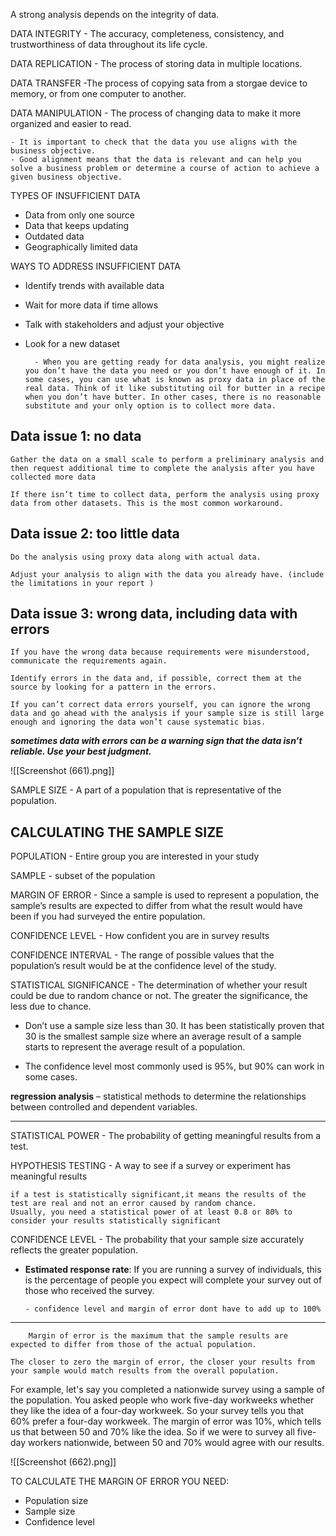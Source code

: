 
A strong analysis depends on the integrity of data.

DATA INTEGRITY - The accuracy, completeness, consistency, and trustworthiness of data throughout its life cycle.

DATA REPLICATION - The process of storing data in multiple locations.

DATA TRANSFER -The process of copying sata from a storgae device to memory, or from one computer to another.

DATA MANIPULATION - The process of changing data to make it more organized and easier to read.

	- It is important to check that the data you use aligns with the business objective.
	- Good alignment means that the data is relevant and can help you solve a business problem or determine a course of action to achieve a given business objective.

TYPES OF INSUFFICIENT DATA

- Data from only one source
- Data that keeps updating
- Outdated data
- Geographically limited data

WAYS TO ADDRESS INSUFFICIENT DATA

- Identify trends with available data
- Wait for more data if time allows 
- Talk with stakeholders and adjust your objective
- Look for a new dataset

		- When you are getting ready for data analysis, you might realize you don’t have the data you need or you don’t have enough of it. In some cases, you can use what is known as proxy data in place of the real data. Think of it like substituting oil for butter in a recipe when you don’t have butter. In other cases, there is no reasonable substitute and your only option is to collect more data.

## Data issue 1: no data

	Gather the data on a small scale to perform a preliminary analysis and then request additional time to complete the analysis after you have collected more data

	If there isn’t time to collect data, perform the analysis using proxy data from other datasets. This is the most common workaround.


## Data issue 2: too little data	

	Do the analysis using proxy data along with actual data.

	Adjust your analysis to align with the data you already have. (include the limitations in your report )


## Data issue 3: wrong data, including data with errors


	If you have the wrong data because requirements were misunderstood, communicate the requirements again.

	Identify errors in the data and, if possible, correct them at the source by looking for a pattern in the errors.

	If you can’t correct data errors yourself, you can ignore the wrong data and go ahead with the analysis if your sample size is still large enough and ignoring the data won’t cause systematic bias.

**_sometimes data with errors can be a warning sign that the data isn’t reliable. Use your best judgment._**


![[Screenshot (661).png]]


SAMPLE SIZE - A part of a population that is representative of the population.

## CALCULATING THE SAMPLE SIZE


POPULATION - Entire group you are interested in your study

SAMPLE - subset of the population

MARGIN OF ERROR - Since a sample is used to represent a population, the sample’s results are expected to differ from what the result would have been if you had surveyed the entire population.

CONFIDENCE LEVEL - How confident you are in survey results 

CONFIDENCE INTERVAL - The range of possible values that the population’s result would be at the confidence level of the study.

STATISTICAL SIGNIFICANCE - The determination of whether your result could be due to random chance or not. The greater the significance, the less due to chance.


-   Don’t use a sample size less than 30. It has been statistically proven that 30 is the smallest sample size where an average result of a sample starts to represent the average result of a population.
    
-   The confidence level most commonly used is 95%, but 90% can work in some cases.


**regression analysis** – statistical methods to determine the relationships between controlled and dependent variables.


-------------------------------

STATISTICAL POWER - The probability of getting meaningful results from a test.

HYPOTHESIS TESTING - A way to see if a survey or experiment has meaningful results 

	if a test is statistically significant,it means the results of the test are real and not an error caused by random chance.
	Usually, you need a statistical power of at least 0.8 or 80% to consider your results statistically significant


CONFIDENCE LEVEL - The probability that your sample size accurately reflects the greater population.

-   **Estimated response rate**: If you are running a survey of individuals, this is the percentage of people you expect will complete your survey out of those who received the survey.

		- confidence level and margin of error dont have to add up to 100%

-----------------------------

		Margin of error is the maximum that the sample results are expected to differ from those of the actual population.

	The closer to zero the margin of error, the closer your results from your sample would match results from the overall population.

For example, let's say you completed a nationwide survey using a sample of the population. You asked people who work five-day workweeks whether they like the idea of a four-day workweek. So your survey tells you that 60% prefer a four-day workweek. The margin of error was 10%, which tells us that between 50 and 70% like the idea. So if we were to survey all five-day workers nationwide, between 50 and 70% would agree with our results.

![[Screenshot (662).png]]

TO CALCULATE THE MARGIN OF ERROR YOU NEED:

- Population size 
- Sample size
- Confidence level

